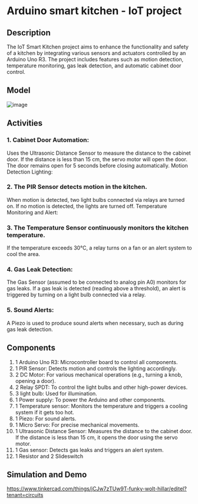 # Arduino smart kitchen - IoT project

## Description

The IoT Smart Kitchen project aims to enhance the functionality and safety of a kitchen by integrating various sensors and actuators controlled by an Arduino Uno R3. The project includes features such as motion detection, temperature monitoring, gas leak detection, and automatic cabinet door control.

## Model

![image](https://github.com/user-attachments/assets/ae2cf0e8-50fc-4b85-8a0d-dbd92ec650e7)

## Activities

### 1. Cabinet Door Automation:

Uses the Ultrasonic Distance Sensor to measure the distance to the cabinet door.
If the distance is less than 15 cm, the servo motor will open the door.
The door remains open for 5 seconds before closing automatically.
Motion Detection Lighting:

### 2. The PIR Sensor detects motion in the kitchen.
When motion is detected, two light bulbs connected via relays are turned on.
If no motion is detected, the lights are turned off.
Temperature Monitoring and Alert:

### 3. The Temperature Sensor continuously monitors the kitchen temperature.
If the temperature exceeds 30°C, a relay turns on a fan or an alert system to cool the area.

### 4. Gas Leak Detection:
The Gas Sensor (assumed to be connected to analog pin A0) monitors for gas leaks.
If a gas leak is detected (reading above a threshold), an alert is triggered by turning on a light bulb connected via a relay.

### 5. Sound Alerts:
A Piezo is used to produce sound alerts when necessary, such as during gas leak detection.

## Components

1. 1 Arduino Uno R3: Microcontroller board to control all components.
2. 1 PIR Sensor: Detects motion and controls the lighting accordingly.
3. 2 DC Motor: For various mechanical operations (e.g., turning a knob, opening a door).
4. 2 Relay SPDT: To control the light bulbs and other high-power devices.
5. 3 light bulb: Used for illumination.
6. 1 Power supply: To power the Arduino and other components.
7. 1 Temperature sensor: Monitors the temperature and triggers a cooling system if it gets too hot.
8. 1 Piezo: For sound alerts.
9. 1 Micro Servo: For precise mechanical movements.
10. 1 Ultrasonic Distance Sensor: Measures the distance to the cabinet door. If the distance is less than 15 cm, it opens the door using the servo motor.
11. 1 Gas sensor: Detects gas leaks and triggers an alert system.
12. 1 Resistor and 2 Slideswitch

## Simulation and Demo

https://www.tinkercad.com/things/jCJw7zTUw9T-funky-wolt-hillar/editel?tenant=circuits
